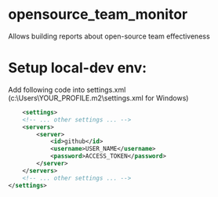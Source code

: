 # opensource_team_monitor
Allows building reports about open-source team effectiveness

# Setup local-dev env:
Add following code into settings.xml (c:\Users\YOUR_PROFILE\.m2\settings.xml for Windows)

```xml
    <settings>
    <!-- ... other settings ... -->
    <servers>
        <server>
            <id>github</id>
            <username>USER_NAME</username>
            <password>ACCESS_TOKEN</password>
        </server>
    </servers>
    <!-- ... other settings ... -->
</settings>
```